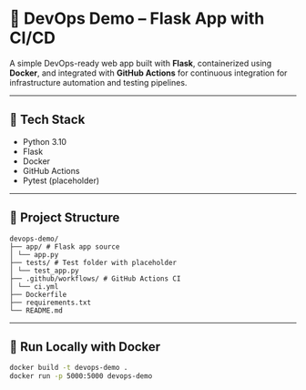 # 🐳 DevOps Demo – Flask App with CI/CD

A simple DevOps-ready web app built with **Flask**, containerized using **Docker**, and integrated with **GitHub Actions** for continuous integration for infrastructure automation and testing pipelines.

---

## 🚀 Tech Stack

- Python 3.10
- Flask
- Docker
- GitHub Actions
- Pytest (placeholder)

---

## 📁 Project Structure
```
devops-demo/
├── app/ # Flask app source
│ └── app.py
├── tests/ # Test folder with placeholder
│ └── test_app.py
├── .github/workflows/ # GitHub Actions CI
│ └── ci.yml
├── Dockerfile
├── requirements.txt
└── README.md
```
---

## 🐳 Run Locally with Docker

```bash
docker build -t devops-demo .
docker run -p 5000:5000 devops-demo
